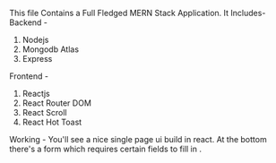 This file Contains a Full Fledged MERN Stack Application.
It Includes- 
 Backend - 
 1. Nodejs
 2. Mongodb Atlas
 3. Express

Frontend - 
1. Reactjs
2. React Router DOM
3. React Scroll
4. React Hot Toast

 Working - 
 You'll see a nice single page ui build in react. At the bottom there's a form which requires certain fields to fill in .
